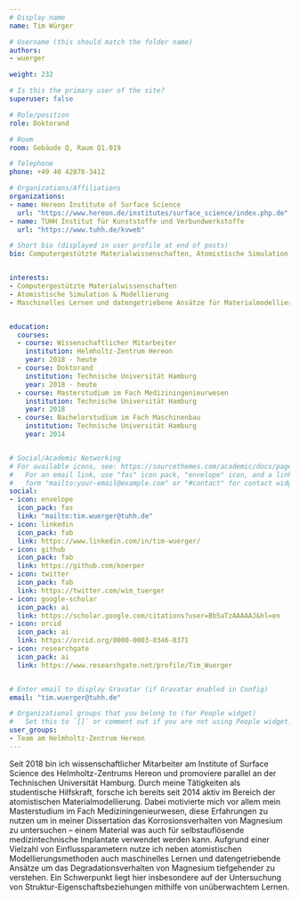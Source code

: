 ```yaml
---
# Display name
name: Tim Würger

# Username (this should match the folder name)
authors:
- wuerger

weight: 232

# Is this the primary user of the site?
superuser: false

# Role/position
role: Doktorand

# Room
room: Gebäude Q, Raum Q1.019

# Telephone
phone: +49 40 42878-3412

# Organizations/Affiliations
organizations:
- name: Hereon Institute of Surface Science
  url: "https://www.hereon.de/institutes/surface_science/index.php.de"
- name: TUHH Institut für Kunststoffe und Verbundwerkstoffe
  url: "https://www.tuhh.de/kvweb"

# Short bio (displayed in user profile at end of posts)
bio: Computergestützte Materialwissenschaften, Atomistische Simulation & Modellierung, Maschinelles Lernen und datengetriebene Ansätze für Materialmodellierung & -design


interests:
- Computergestützte Materialwissenschaften
- Atomistische Simulation & Modellierung
- Maschinelles Lernen und datengetriebene Ansätze für Materialmodellierung & -design


education:
  courses:
  - course: Wissenschaftlicher Mitarbeiter
    institution: Helmholtz-Zentrum Hereon
    year: 2018 - heute
  - course: Doktorand
    institution: Technische Universität Hamburg
    year: 2018 - heute
  - course: Masterstudium im Fach Mediziningenieurwesen
    institution: Technische Universität Hamburg
    year: 2018
  - course: Bachelorstudium im Fach Maschinenbau
    institution: Technische Universität Hamburg
    year: 2014


# Social/Academic Networking
# For available icons, see: https://sourcethemes.com/academic/docs/page-builder/#icons
#   For an email link, use "fas" icon pack, "envelope" icon, and a link in the
#   form "mailto:your-email@example.com" or "#contact" for contact widget.
social:
- icon: envelope
  icon_pack: fas
  link: "mailto:tim.wuerger@tuhh.de"
- icon: linkedin
  icon_pack: fab
  link: https://www.linkedin.com/in/tim-wuerger/
- icon: github
  icon_pack: fab
  link: https://github.com/koerper
- icon: twitter
  icon_pack: fab
  link: https://twitter.com/wim_tuerger
- icon: google-scholar
  icon_pack: ai
  link: https://scholar.google.com/citations?user=Bb5aTzAAAAAJ&hl=en
- icon: orcid
  icon_pack: ai
  link: https://orcid.org/0000-0003-0346-0371
- icon: researchgate
  icon_pack: ai
  link: https://www.researchgate.net/profile/Tim_Wuerger


# Enter email to display Gravatar (if Gravatar enabled in Config)
email: "tim.wuerger@tuhh.de"

# Organizational groups that you belong to (for People widget)
#   Set this to `[]` or comment out if you are not using People widget.
user_groups:
- Team am Helmholtz-Zentrum Hereon
---
```


Seit 2018 bin ich wissenschaftlicher Mitarbeiter am Institute of Surface Science des Helmholtz-Zentrums Hereon und promoviere parallel an der Technischen Universität Hamburg. Durch meine Tätigkeiten als studentische Hilfskraft, forsche ich bereits seit 2014 aktiv im Bereich der atomistischen Materialmodellierung. Dabei motivierte mich vor allem mein Masterstudium im Fach Mediziningenieurwesen, diese Erfahrungen zu nutzen um in meiner Dissertation das Korrosionsverhalten von Magnesium zu untersuchen – einem Material was auch für selbstauflösende medizintechnische Implantate verwendet werden kann. Aufgrund einer Vielzahl von Einflussparametern nutze ich neben atomistischen Modellierungsmethoden auch maschinelles Lernen und datengetriebende Ansätze um das Degradationsverhalten von Magnesium tiefgehender zu verstehen. Ein Schwerpunkt liegt hier insbesondere auf der Untersuchung von Struktur-Eigenschaftsbeziehungen mithilfe von unüberwachtem Lernen.

